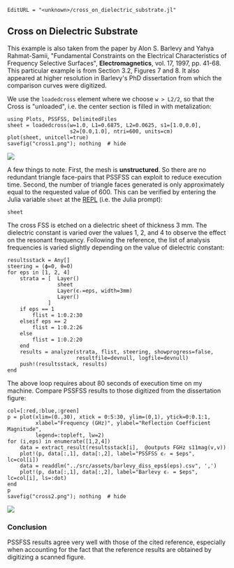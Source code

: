 ```@meta
EditURL = "<unknown>/cross_on_dielectric_substrate.jl"
```

## Cross on Dielectric Substrate
This example is also taken from the paper by Alon S. Barlevy and
Yahya Rahmat-Samii, "Fundamental Constraints on the Electrical Characteristics
of Frequency Selective Surfaces", **Electromagnetics**, vol. 17, 1997, pp. 41-68.
This particular example is from Section 3.2, Figures 7 and 8.  It also appeared at
higher resolution in Barlevy's PhD dissertation from which the comparison curves
were digitized.

We use the `loadedcross` element where we choose `w > L2/2`, so that the Cross
is "unloaded", i.e. the center section is filled in with metalization:

```@example cross_on_dielectric_substrate
using Plots, PSSFSS, DelimitedFiles
sheet = loadedcross(w=1.0, L1=0.6875, L2=0.0625, s1=[1.0,0.0],
                    s2=[0.0,1.0], ntri=600, units=cm)
plot(sheet, unitcell=true)
savefig("cross1.png"); nothing  # hide
```

![](cross1.png)

A few things to note. First, the mesh is **unstructured**.  So there are no redundant
triangle face-pairs that PSSFSS can exploit to reduce execution time.  Second, the
number of triangle faces generated is only approximately equal to the requested value
of 600.  This can be verified by entering the Julia variable `sheet` at the
[REPL](https://docs.julialang.org/en/v1/manual/getting-started/#man-getting-started)
(i.e. the Julia prompt):

```@example cross_on_dielectric_substrate
sheet
```

The cross FSS is etched on a dielectric sheet of thickness 3 mm.  The dielectric
constant is varied over the values 1, 2, and 4 to observe the effect on the resonant
frequency.  Following the reference, the list of analysis frequencies is varied slightly
depending on the value of dielectric constant:

```@example cross_on_dielectric_substrate
resultsstack = Any[]
steering = (ϕ=0, θ=0)
for eps in [1, 2, 4]
    strata = [  Layer()
                sheet
                Layer(ϵᵣ=eps, width=3mm)
                Layer()
             ]
    if eps == 1
        flist = 1:0.2:30
    elseif eps == 2
        flist = 1:0.2:26
    else
        flist = 1:0.2:20
    end
    results = analyze(strata, flist, steering, showprogress=false,
                      resultfile=devnull, logfile=devnull)
    push!(resultsstack, results)
end
```

The above loop requires about 80 seconds of execution time on my machine.
Compare PSSFSS results to those digitized from the dissertation figure:

```@example cross_on_dielectric_substrate
col=[:red,:blue,:green]
p = plot(xlim=(0.,30), xtick = 0:5:30, ylim=(0,1), ytick=0:0.1:1,
         xlabel="Frequency (GHz)", ylabel="Reflection Coefficient Magnitude",
         legend=:topleft, lw=2)
for (i,eps) in enumerate([1,2,4])
    data = extract_result(resultsstack[i],  @outputs FGHz s11mag(v,v))
    plot!(p, data[:,1], data[:,2], label="PSSFSS ϵᵣ = $eps", lc=col[i])
    data = readdlm("../src/assets/barlevy_diss_eps$(eps).csv", ',')
    plot!(p, data[:,1], data[:,2], label="Barlevy ϵᵣ = $eps", lc=col[i], ls=:dot)
end
p
savefig("cross2.png"); nothing  # hide
```

![](cross2.png)

### Conclusion
PSSFSS results agree very well with those of the cited reference, especially when
accounting for the fact that the reference results are obtained by digitizing a
scanned figure.

